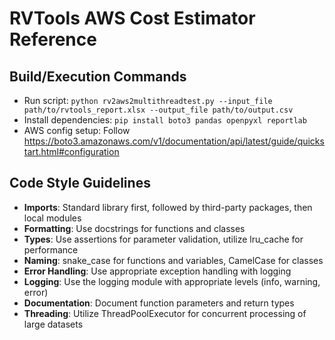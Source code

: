 # RVTools AWS Cost Estimator Reference

## Build/Execution Commands
- Run script: `python rv2aws2multithreadtest.py --input_file path/to/rvtools_report.xlsx --output_file path/to/output.csv`
- Install dependencies: `pip install boto3 pandas openpyxl reportlab`
- AWS config setup: Follow https://boto3.amazonaws.com/v1/documentation/api/latest/guide/quickstart.html#configuration

## Code Style Guidelines
- **Imports**: Standard library first, followed by third-party packages, then local modules
- **Formatting**: Use docstrings for functions and classes
- **Types**: Use assertions for parameter validation, utilize lru_cache for performance
- **Naming**: snake_case for functions and variables, CamelCase for classes
- **Error Handling**: Use appropriate exception handling with logging
- **Logging**: Use the logging module with appropriate levels (info, warning, error)
- **Documentation**: Document function parameters and return types
- **Threading**: Utilize ThreadPoolExecutor for concurrent processing of large datasets